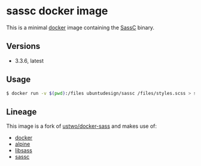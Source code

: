 # sassc docker image

This is a minimal [docker](https://www.docker.com/) image containing the [SassC](https://github.com/sass/sassc) binary.

## Versions

* 3.3.6, latest

## Usage

```sh
$ docker run -v $(pwd):/files ubuntudesign/sassc /files/styles.scss > styles.css
```

## Lineage

This image is a fork of [ustwo/docker-sass](https://github.com/ustwo/docker-sass) and makes use of:

- [docker](https://www.docker.com/)
- [alpine](https://hub.docker.com/_/alpine/)
- [libsass](http://sass-lang.com/libsass)
- [sassc](https://github.com/sass/sassc)
